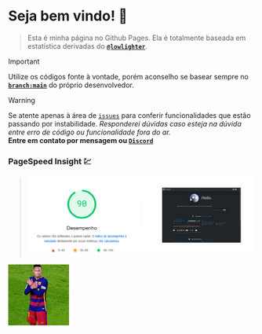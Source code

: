 # Seja bem vindo! 🫶

> Esta é minha página no Github Pages. Ela é totalmente baseada em estatística derivadas do **[`@lowlighter`](https://github.com/lowlighter)**.
 
> [!IMPORTANT]
> Utilize os códigos fonte à vontade, porém aconselho se basear sempre no **[`branch:main`](https://github.com/lowlighter/metrics)** do próprio desenvolvedor. 

> [!WARNING]
> Se atente apenas à área de [`issues`](https://github.com/lowlighter/metrics/issues) para conferir funcionalidades que estão passando por instabilidade.
> _Responderei dúvidas caso esteja na dúvida entre erro de código ou funcionalidade fora do ar._\
> **Entre em contato por mensagem ou [`Discord`](https://discordapp.com/users/216675974249578497)**

### PageSpeed Insight 💹
> ![Screenshot](img/preview.png)

![](img/ney-dance.gif)
